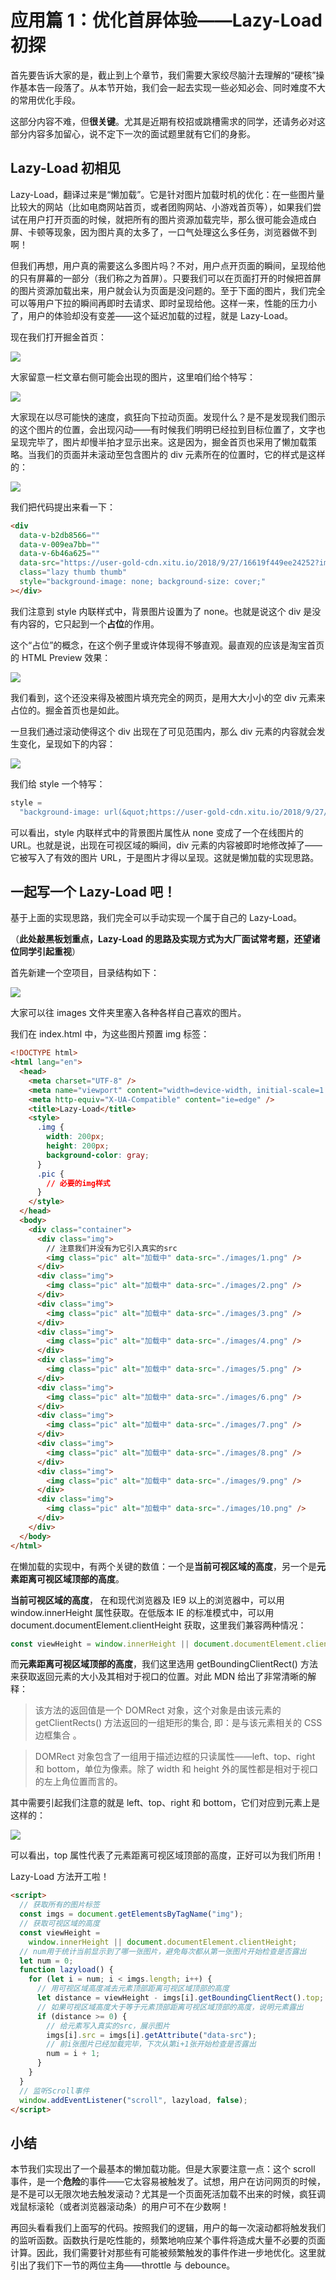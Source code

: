 # 应用篇 1：优化首屏体验——Lazy-Load 初探

首先要告诉大家的是，截止到上个章节，我们需要大家绞尽脑汁去理解的“硬核”操作基本告一段落了。从本节开始，我们会一起去实现一些必知必会、同时难度不大的常用优化手段。

这部分内容不难，但**很关键**。尤其是近期有校招或跳槽需求的同学，还请务必对这部分内容多加留心，说不定下一次的面试题里就有它们的身影。

## Lazy-Load 初相见

Lazy-Load，翻译过来是“懒加载”。它是针对图片加载时机的优化：在一些图片量比较大的网站（比如电商网站首页，或者团购网站、小游戏首页等），如果我们尝试在用户打开页面的时候，就把所有的图片资源加载完毕，那么很可能会造成白屏、卡顿等现象，因为图片真的太多了，一口气处理这么多任务，浏览器做不到啊！

但我们再想，用户真的需要这么多图片吗？不对，用户点开页面的瞬间，呈现给他的只有屏幕的一部分（我们称之为首屏）。只要我们可以在页面打开的时候把首屏的图片资源加载出来，用户就会认为页面是没问题的。至于下面的图片，我们完全可以等用户下拉的瞬间再即时去请求、即时呈现给他。这样一来，性能的压力小了，用户的体验却没有变差——这个延迟加载的过程，就是 Lazy-Load。

现在我们打开掘金首页：

![](https://user-gold-cdn.xitu.io/2018/10/5/16642f37c7f20143?w=1424&h=1092&f=png&s=251118)

大家留意一栏文章右侧可能会出现的图片，这里咱们给个特写：

![](https://user-gold-cdn.xitu.io/2018/10/5/16642f57149017c9?w=202&h=662&f=png&s=59534)

大家现在以尽可能快的速度，疯狂向下拉动页面。发现什么？是不是发现我们图示的这个图片的位置，会出现闪动——有时候我们明明已经拉到目标位置了，文字也呈现完毕了，图片却慢半拍才显示出来。这是因为，掘金首页也采用了懒加载策略。当我们的页面并未滚动至包含图片的 div 元素所在的位置时，它的样式是这样的：

![](https://user-gold-cdn.xitu.io/2018/10/5/16642f9403b5f320?w=1312&h=142&f=png&s=62803)

我们把代码提出来看一下：

```html
<div
  data-v-b2db8566=""
  data-v-009ea7bb=""
  data-v-6b46a625=""
  data-src="https://user-gold-cdn.xitu.io/2018/9/27/16619f449ee24252?imageView2/1/w/120/h/120/q/85/format/webp/interlace/1"
  class="lazy thumb thumb"
  style="background-image: none; background-size: cover;"
></div>
```

我们注意到 style 内联样式中，背景图片设置为了 none。也就是说这个 div 是没有内容的，它只起到一个**占位**的作用。

这个“占位”的概念，在这个例子里或许体现得不够直观。最直观的应该是淘宝首页的 HTML Preview 效果：

![](https://user-gold-cdn.xitu.io/2018/10/5/1664307daf51a16e?w=2290&h=972&f=png&s=125909)

我们看到，这个还没来得及被图片填充完全的网页，是用大大小小的空 div 元素来占位的。掘金首页也是如此。

一旦我们通过滚动使得这个 div 出现在了可见范围内，那么 div 元素的内容就会发生变化，呈现如下的内容：

![](https://user-gold-cdn.xitu.io/2018/10/5/1664300e3f14b7c9?w=1198&h=252&f=png&s=109226)

我们给 style 一个特写：

```js
style =
  "background-image: url(&quot;https://user-gold-cdn.xitu.io/2018/9/27/16619f449ee24252?imageView2/1/w/120/h/120/q/85/format/webp/interlace/1&quot;); background-size: cover;";
```

可以看出，style 内联样式中的背景图片属性从 none 变成了一个在线图片的 URL。也就是说，出现在可视区域的瞬间，div 元素的内容被即时地修改掉了——它被写入了有效的图片 URL，于是图片才得以呈现。这就是懒加载的实现思路。

## 一起写一个 Lazy-Load 吧！

基于上面的实现思路，我们完全可以手动实现一个属于自己的 Lazy-Load。

（**此处敲黑板划重点，Lazy-Load 的思路及实现方式为大厂面试常考题，还望诸位同学引起重视**）

首先新建一个空项目，目录结构如下：

![](https://user-gold-cdn.xitu.io/2018/10/5/1664322fcf90be3e?w=466&h=116&f=png&s=14252)

大家可以往 images 文件夹里塞入各种各样自己喜欢的图片。

我们在 index.html 中，为这些图片预置 img 标签：

```html
<!DOCTYPE html>
<html lang="en">
  <head>
    <meta charset="UTF-8" />
    <meta name="viewport" content="width=device-width, initial-scale=1.0" />
    <meta http-equiv="X-UA-Compatible" content="ie=edge" />
    <title>Lazy-Load</title>
    <style>
      .img {
        width: 200px;
        height: 200px;
        background-color: gray;
      }
      .pic {
        // 必要的img样式
      }
    </style>
  </head>
  <body>
    <div class="container">
      <div class="img">
        // 注意我们并没有为它引入真实的src
        <img class="pic" alt="加载中" data-src="./images/1.png" />
      </div>
      <div class="img">
        <img class="pic" alt="加载中" data-src="./images/2.png" />
      </div>
      <div class="img">
        <img class="pic" alt="加载中" data-src="./images/3.png" />
      </div>
      <div class="img">
        <img class="pic" alt="加载中" data-src="./images/4.png" />
      </div>
      <div class="img">
        <img class="pic" alt="加载中" data-src="./images/5.png" />
      </div>
      <div class="img">
        <img class="pic" alt="加载中" data-src="./images/6.png" />
      </div>
      <div class="img">
        <img class="pic" alt="加载中" data-src="./images/7.png" />
      </div>
      <div class="img">
        <img class="pic" alt="加载中" data-src="./images/8.png" />
      </div>
      <div class="img">
        <img class="pic" alt="加载中" data-src="./images/9.png" />
      </div>
      <div class="img">
        <img class="pic" alt="加载中" data-src="./images/10.png" />
      </div>
    </div>
  </body>
</html>
```

在懒加载的实现中，有两个关键的数值：一个是**当前可视区域的高度**，另一个是**元素距离可视区域顶部的高度**。

**当前可视区域的高度**， 在和现代浏览器及 IE9 以上的浏览器中，可以用 window.innerHeight 属性获取。在低版本 IE 的标准模式中，可以用 document.documentElement.clientHeight 获取，这里我们兼容两种情况：

```js
const viewHeight = window.innerHeight || document.documentElement.clientHeight;
```

而**元素距离可视区域顶部的高度**，我们这里选用 getBoundingClientRect() 方法来获取返回元素的大小及其相对于视口的位置。对此 MDN 给出了非常清晰的解释：

> 该方法的返回值是一个 DOMRect 对象，这个对象是由该元素的 getClientRects() 方法返回的一组矩形的集合, 即：是与该元素相关的 CSS 边框集合 。

> DOMRect 对象包含了一组用于描述边框的只读属性——left、top、right 和 bottom，单位为像素。除了 width 和 height 外的属性都是相对于视口的左上角位置而言的。

其中需要引起我们注意的就是 left、top、right 和 bottom，它们对应到元素上是这样的：

![](https://user-gold-cdn.xitu.io/2018/10/5/1664360c6ceda200?w=500&h=500&f=png&s=25422)

可以看出，top 属性代表了元素距离可视区域顶部的高度，正好可以为我们所用！

Lazy-Load 方法开工啦！

```html
<script>
  // 获取所有的图片标签
  const imgs = document.getElementsByTagName("img");
  // 获取可视区域的高度
  const viewHeight =
    window.innerHeight || document.documentElement.clientHeight;
  // num用于统计当前显示到了哪一张图片，避免每次都从第一张图片开始检查是否露出
  let num = 0;
  function lazyload() {
    for (let i = num; i < imgs.length; i++) {
      // 用可视区域高度减去元素顶部距离可视区域顶部的高度
      let distance = viewHeight - imgs[i].getBoundingClientRect().top;
      // 如果可视区域高度大于等于元素顶部距离可视区域顶部的高度，说明元素露出
      if (distance >= 0) {
        // 给元素写入真实的src，展示图片
        imgs[i].src = imgs[i].getAttribute("data-src");
        // 前i张图片已经加载完毕，下次从第i+1张开始检查是否露出
        num = i + 1;
      }
    }
  }
  // 监听Scroll事件
  window.addEventListener("scroll", lazyload, false);
</script>
```

## 小结

本节我们实现出了一个最基本的懒加载功能。但是大家要注意一点：这个 scroll 事件，是一个**危险**的事件——它太容易被触发了。试想，用户在访问网页的时候，是不是可以无限次地去触发滚动？尤其是一个页面死活加载不出来的时候，疯狂调戏鼠标滚轮（或者浏览器滚动条）的用户可不在少数啊！

再回头看看我们上面写的代码。按照我们的逻辑，用户的每一次滚动都将触发我们的监听函数。函数执行是吃性能的，频繁地响应某个事件将造成大量不必要的页面计算。因此，我们需要针对那些有可能被频繁触发的事件作进一步地优化。这里就引出了我们下一节的两位主角——throttle 与 debounce。
